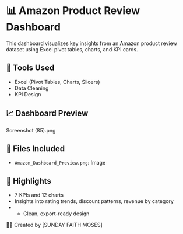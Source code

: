 # 📊 Amazon Product Review Dashboard

This dashboard visualizes key insights from an Amazon product review dataset using Excel pivot tables, charts, and KPI cards.

## 🔧 Tools Used
- Excel (Pivot Tables, Charts, Slicers)
- Data Cleaning
- KPI Design

## 📈 Dashboard Preview
Screenshot (85).png

## 📄 Files Included
- `Amazon_Dashboard_Preview.png`: Image 

## 📌 Highlights
- 7 KPIs and 12 charts
- Insights into rating trends, discount patterns, revenue by category
- - Clean, export-ready design

🧑‍💻 Created by [SUNDAY FAITH MOSES]
